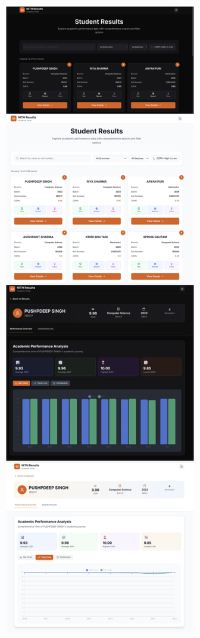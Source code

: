 ![alt text](image-2.png)
![alt text](image-5.png)
![alt text](image-4.png)
![alt text](image-3.png)
